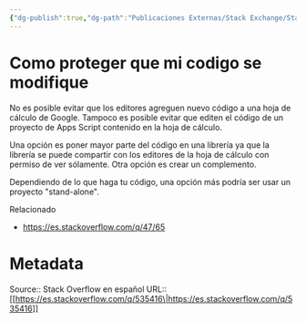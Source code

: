 ```yaml
---
{"dg-publish":true,"dg-path":"Publicaciones Externas/Stack Exchange/Stack Overflow en español/es.stackoverflow.com-535416.md","permalink":"/publicaciones-externas/stack-exchange/stack-overflow-en-espanol/es-stackoverflow-com-535416/","title":"Como proteger que mi codigo se modifique","hide":true,"noteIcon":"default","created":"2024-04-03T12:49:10.355-06:00","updated":"2024-04-05T16:43:57.732-06:00"}
---
```


# Como proteger que mi codigo se modifique

No es posible evitar que los editores agreguen nuevo código a una hoja de cálculo de Google. Tampoco es posible evitar que editen el código de un proyecto de Apps Script contenido en la hoja de cálculo.

Una opción es poner mayor parte del código en una librería ya que la librería se puede compartir con los editores de la hoja de cálculo con permiso de ver sólamente. Otra opción es crear un complemento.

Dependiendo de lo que haga tu código, una opción más podría ser usar un proyecto "stand-alone".

Relacionado

- https://es.stackoverflow.com/q/47/65

# Metadata
Source:: Stack Overflow en español
URL:: [[https://es.stackoverflow.com/q/535416\|https://es.stackoverflow.com/q/535416]]

